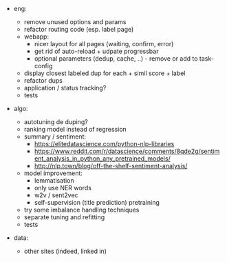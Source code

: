 - eng:
    - remove unused options and params
    - refactor routing code (esp. label page)
    - webapp: 
        - nicer layout for all pages (waiting, confirm, error)
        - get rid of auto-reload + udpate progressbar
        - optional parameters (dedup, cache, ..) - remove or add to task-config
    - display closest labeled dup for each + simil score + label
    - refactor dups
    - application / status tracking?
    - tests        
    
- algo:
    - autotuning de duping?
    - ranking model instead of regression
    - summary / sentiment:
        - https://elitedatascience.com/python-nlp-libraries
        - https://www.reddit.com/r/datascience/comments/8qde2g/sentiment_analysis_in_python_any_pretrained_models/
        - http://nlp.town/blog/off-the-shelf-sentiment-analysis/  
    - model improvement:
        - lemmatisation
        - only use NER words
        - w2v / sent2vec
        - self-supervision (title prediction) pretraining
    - try some imbalance handling techniques    
    - separate tuning and refitting
    - tests
    
- data:
    - other sites (indeed, linked in)
